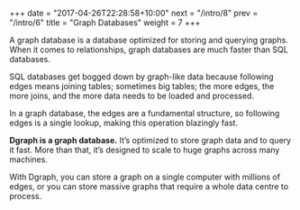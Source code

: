 +++
date = "2017-04-26T22:28:58+10:00"
next = "/intro/8"
prev = "/intro/6"
title = "Graph Databases"
weight = 7
+++

A graph database is a database optimized for storing and querying graphs.  When it comes to relationships, graph databases are much faster than SQL databases.

SQL databases get bogged down by graph-like data because following
edges means joining tables; sometimes big tables; the more edges, the
more joins, and the more data needs to be loaded and processed.

In a graph database, the edges are a fundamental structure, so following edges is a single lookup,
making this operation blazingly fast.

**Dgraph is a graph database.**  It’s optimized to store graph data and to query it fast.  More than that, it’s designed to scale to huge graphs across many machines.

With Dgraph, you can store a graph on a single computer with millions of edges, or you can store massive graphs that require a whole data centre to process.
